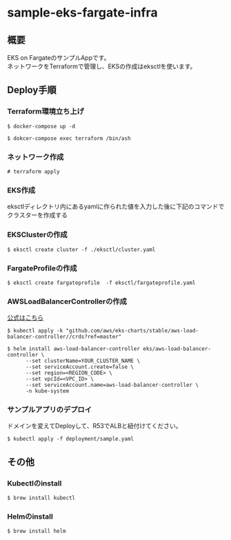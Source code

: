 # sample-eks-fargate-infra
## 概要
EKS on FargateのサンプルAppです。  
ネットワークをTerraformで管理し、EKSの作成はeksctlを使います。

## Deploy手順
### Terraform環境立ち上げ
```
$ docker-compose up -d
```

```
$ dokcer-compose exec terraform /bin/ash
```

### ネットワーク作成
```
# terraform apply
```

### EKS作成
eksctlディレクトリ内にあるyamlに作られた値を入力した後に下記のコマンドでクラスターを作成する

### EKSClusterの作成
```
$ eksctl create cluster -f ./eksctl/cluster.yaml 
```

### FargateProfileの作成
```
$ eksctl create fargateprofile  -f eksctl/fargateprofile.yaml
```

### AWSLoadBalancerControllerの作成
[公式はこちら](https://aws.amazon.com/jp/premiumsupport/knowledge-center/eks-alb-ingress-controller-fargate/)
```
$ kubectl apply -k "github.com/aws/eks-charts/stable/aws-load-balancer-controller//crds?ref=master"
```

```
$ helm install aws-load-balancer-controller eks/aws-load-balancer-controller \
      --set clusterName=YOUR_CLUSTER_NAME \
      --set serviceAccount.create=false \
      --set region=<REGION_CODE> \
      --set vpcId=<VPC_ID> \
      --set serviceAccount.name=aws-load-balancer-controller \
      -n kube-system
```

### サンプルアプリのデプロイ
ドメインを変えてDeployして、R53でALBと紐付けてください。
```
$ kubectl apply -f deployment/sample.yaml
```

## その他
### Kubectlのinstall
```
$ brew install kubectl
```

### Helmのinstall
```
$ brew install helm
```
